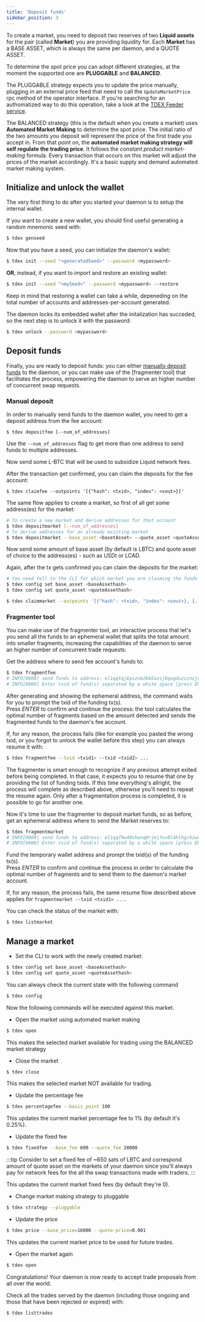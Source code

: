 ```yaml
---
title: 'Deposit funds'
sidebar_position: 3
---
```


To create a market, you need to deposit two reserves of two **Liquid assets** for the pair (called **Market**) you are providing liquidity for. Each **Market** has a BASE ASSET, which is always the same per daemon, and a QUOTE ASSET.

To determine the spot price you can adopt different strategies, at the moment the supported one are **PLUGGABLE** and **BALANCED**.

The PLUGGABLE strategy expects you to update the price manually, plugging in an external price feed that need to call the `UpdateMarketPrice` rpc method of the operator interface. If you're searching for an authomatized way to do this operation, take a look at the [TDEX Feeder service](../feeder/overview.md).

The BALANCED strategy (this is the default when you create a market) uses **Automated Market Making** to determine the spot price. The initial ratio of the two amounts you deposit will represent the price of the first trade you accept in.
From that point on, the **automated market making strategy will self regulate the trading price**. It follows the *constant product market-making* formula. Every transaction that occurs on this market will adjust the prices of the market accordingly. It's a basic supply and demand automated market making system.

## Initialize and unlock the wallet

The very first thing to do after you started your daemon is to setup the internal wallet.  

If you want to create a new wallet, you should find useful generating a random mnemonic seed with:

```sh
$ tdex genseed
```

Now that you have a seed, you can initialize the daemon's wallet:

```sh
$ tdex init --seed "<generatedSeed>" --password <mypassword>
```

**OR**, instead, if you want to import and restore an existing wallet:

```sh
$ tdex init --seed "<mySeed>" --password <mypassword> --restore
```

Keep in mind that restoring a wallet can take a while, depeneding on the total number of accounts and addresses-per-account generated.

The daemon locks its embedded wallet after the initalization has succeded, so the next step is to unlock it with the password:

```sh
$ tdex unlock --password <mypassword>
```

## Deposit funds

Finally, you are ready to deposit funds: you can either [manually deposit funds](#manual-deposit) to the daemon, or you can make use of the [fragmenter tool] that facilitates the process, empowering the daemon to serve an higher number of concurrent swap requests. 

### Manual deposit

In order to manually send funds to the daemon wallet, you need to get a deposit address from the fee account:

```
$ tdex depositfee [--num_of_addresses]
```

Use the `--num_of_addresses` flag to get more than one address to send funds to multiple addresses.

Now send some L-BTC that will be used to subsidize Liquid network fees.

After the transaction get confirmed, you can claim the deposits for the fee account:

```
$ tdex claimfee --outpoints '[{"hash": <txid>, "index": <vout>}]'
```

The same flow applies to create a market, so first of all get some address(es) for the market:

```sh
# To create a new market and derive addresses for that account
$ tdex depositmarket [--num_of_addresses]
# To derive addresses for an already existing market
$ tdex depositmarket --base_asset <basetAsset> --quote_asset <quoteAssethash> [--num_of_addresses]
```

Now send some amount of base asset (by default is LBTC) and quote asset of choice to the address(es) - such as USDt or LCAD.

Again, after the tx gets confirmed you can claim the deposits for the market:

```sh
# You need tell to the CLI for which market you are claiming the funds to
$ tdex config set base_asset <baseAssethash>
$ tdex config set quote_asset <quoteAssethash>

$ tdex claimmarket --outpoints '[{"hash": <txid>, "index": <vout>}, {...}]'
```

### Fragmenter tool

You can make use of the fragmenter tool, an interactive process that let's you send all the funds to an ephemeral wallet that splits the total amount into smaller fragments, increasing the capabilities of the daemon to serve an higher number of concurrent trade requests:

Get the address where to send fee account's funds to:

```bash
$ tdex fragmentfee
# INFO[0000] send funds to address: el1qqtqj6psznm2km5axsj8qxgduzzznzjvmxfs3qh7h83hsp72hp0s5hzzwlzv92cgr44qtl4krrykddyv6xtcmvpusqraynmn0k
# INFO[0000] Enter txid of fund(s) separated by a white space [press ENTER to skip or confirm]:
```

After generating and showing the ephemeral address, the command waits for you to prompt the txid of the funding tx(s).  
Press _ENTER_ to confirm and continue the process: the tool calculates the optimal number of fragments based on the amount detected and sends the fragmented funds to the daemon's fee account.

If, for any reason, the process fails (like for example you pasted the wrong txid, or you forgot to unlock the wallet before this step) you can always resume it with:

```bash
$ tdex fragmentfee --txid <txid1> --txid <txid2> ...
```

The fragmenter is smart enough to recognize if any previous attempt exited before being completed. In that case, it expects you to resume that one by providing the list of funding txids. If this time everything's allright, the process will complete as described above, otherwise you'll need to repeat the resume again. Only after a fragmentation process is completed, it is possible to go for another one.

Now it's time to use the fragmenter to deposit market funds, so as before, get an ephemeral address where to send the Market reserves to:

```bash
$ tdex fragmentmarket
# INFO[0000] send funds to address: el1qqf9w40vhwnq0rjejfuv0l4hlhgc6zwdacftra5yd3rakl8s3y0pn3078ul8jh5dhfg7rpceu2xt8wyx92wz9swqsm2p6fcjvq
# INFO[0000] Enter txid of fund(s) separated by a white space [press ENTER to skip or confirm]:
```

Fund the temporary wallet address and prompt the txid(s) of the funding tx(s).  
Press _ENTER_ to confirm and continue the process in order to calculate the optimal number of fragments and to send them to the daemon's market account.

If, for any reason, the process fails, the same resume flow described above applies for `fragmentmarket --txid <txid1> ...`.

You can check the status of the market with:

```sh
$ tdex listmarket
```

## Manage a market

* Set the CLI to work with the newly created market:

```sh
$ tdex config set base_asset <baseAssethash>
$ tdex config set quote_asset <quoteAssethash>
```

You can always check the current state with the following command

```sh
$ tdex config
```

Now the following commands will be executed against this market.

* Open the market using automated market making

```sh
$ tdex open
```
This makes the selected market available for trading using the BALANCED market strategy

* Close the market

```sh
$ tdex close
```

This makes the selected market NOT available for trading.

* Update the percentage fee

```sh
$ tdex percentagefee --basis_point 100
```

This updates the current market percentage fee to 1% (by default it's 0.25%).

* Update the fixed fee

```sh
$ tdex fixedfee --base_fee 600 --quote_fee 20000
```

:::tip
Consider to set a fixed fee of ~650 sats of LBTC and correspond amount of quote asset on the markets of your daemon since you'll always pay for network fees for the all the swap transactions made with traders.
:::

This updates the current market fixed fees (by default they're 0).

* Change market making strategy to pluggable

```sh
$ tdex strategy --pluggable
```

* Update the price

```sh
$ tdex price --base_price=16000 --quote-price=0.001
```
This updates the current market price to be used for future trades.

* Open the market again

```sh
$ tdex open
```

Congratulations! Your daemon is now ready to accept trade proposals from all over the world.

Check all the trades served by the daemon (including those ongoing and those that have been rejected or expired) with:

```sh
$ tdex listtrades
```

